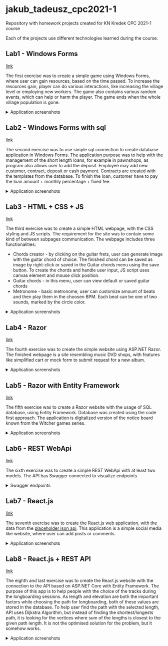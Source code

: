 # jakub_tadeusz_cpc2021-1
Repository with homework projects created for KN Kredek CPC 2021-1 course 

Each of the projects use different technologies learned during the course.

## Lab1 - Windows Forms 
[link](Lab1-forms)

The first exercise was to create a simple game using Windows Forms, where user can gain resources, based on the time passed. 
To increase the resources gain, player can do various interactions, like increasing the village level or employing new workers.
The game also contains various random events, which can help or harm the player.
The game ends when the whole village population is gone.

<details><summary>Application screenshots</summary>

![S1](/Lab1-forms/s1.JPG)
  
![S2](/Lab1-forms/s2.JPG)
  
![S3](/Lab1-forms/s3.JPG)
  
</details>

## Lab2 - Windows Forms with sql
[link](Lab2-forms-sql)

The second exercise was to use simple sql connection to create database application in Windows Forms.
The application purpose was to help with the management of the short length loans, for example in pawnshops, as program also allows user to add the deposit.
Employee may add new customer, contract, deposit or cash payment. Contracts are created with the templates from the database. To finish the loan, customer have to pay the loan amount + monthly percentage + fixed fee.


<details><summary>Application screenshots</summary>

![S1](/Lab2-forms-sql/S1.png)
  
![S2](/Lab2-forms-sql/S2.JPG)
  
![S3](/Lab2-forms-sql/S3.JPG)
  
![S4](/Lab2-forms-sql/S4.JPG)
  
![S5](/Lab2-forms-sql/S5.JPG)
  
</details>

## Lab3 - HTML + CSS + JS
[link](Lab3-html-js-css)

The third exercise was to create a simple HTML webpage, with the CSS styling and JS scripts. The requirement for the site was to contain some kind of between subpages communication.
The webpage includes three functionalities:
- Chords creator - by clicking on the guitar frets, user can generate image with the guitar chord of choice. The finished chord can be saved as image by right-click or saved in the Guitar chords menu using the save button. To create the chords and handle user input, JS script uses canvas element and mouse click position.
- Guitar chords - in this menu, user can view default or saved guitar chords
- Metronome - basic metronome, user can customize amount of beats and then play them in the choosen BPM. Each beat can be one of two sounds, marked by the circle color.

<details><summary>Application screenshots</summary>

![S1](/Lab3-html-js-css/S1.JPG)
  
![S2](/Lab3-html-js-css/S2.JPG)
  
![S3](/Lab3-html-js-css/S3.JPG)
  
![S4](/Lab3-html-js-css/S4.JPG)
  
</details>

## Lab4 - Razor
[link](Lab4-razor)

The fourth exercise was to create the simple website using ASP.NET Razor.
The finished webpage is a site resembling music DVD shops, with features like simplified cart or mock form to submit request for a new album.


<details><summary>Application screenshots</summary>

![S1](/Lab4-razor/screen1.JPG)
  
![S2](/Lab4-razor/screen2.JPG)
  
</details>

## Lab5 - Razor with Entity Framework
[link](Lab5-razor-sql)

The fifth exercise was to create a Razor website with the usage of SQL database, using Entity Framework. Database was created using the code first approach.
The application is digitalized version of the notice board known from the Witcher games series.

<details><summary>Application screenshots</summary>

![S1](/Lab5-razor-sql/screen_index.png)
  
![S2](/Lab5-razor-sql/screen_contracts.png)
  
</details>

## Lab6 - REST WebApi 
[link](Lab6-webapi)

The sixth exercise was to create a simple REST WebApi with at least two models. The API has Swagger connected to visualize endpoints

<details><summary>Swagger endpoints</summary>

![swagger](/Lab6-webapi/swagger.JPG)
  
</details>

## Lab7 - React.js
[link](Lab7-react)

The seventh exercise was to create the React.js web application, with the data from the [placeholder json api](https://jsonplaceholder.typicode.com).
This application is a simple social media like website, where user can add posts or comments.

<details><summary>Application screenshots</summary>

![S1](/Lab7-react/S1.JPG)
  
![S2](/Lab7-react/S2.JPG) 
  
</details>

## Lab8 - React.js + REST API
[link](Lab8-react-api)

The eighth and last exercise was to create the React.js website with the connection to the API based on ASP.NET Core with Entity Framework.
The purpose of this app is to help people with the choice of the tracks during the longboarding sessions. As length and elevation are both the important factors while choosing the path for longboarding, both of these values are stored in the database.
To help user find the path with the selected length, API uses Dijkstra Algorithm, but instead of finding the shortest/longests path, it is looking for the vertices where sum of the lengths is closest to the given path length. It is not the optimised solution for the problem, but it somehow works.

<details><summary>Application screenshots</summary>

![S1](/Lab8-react-api/S1.JPG)
  
![S2](/Lab8-react-api/S2.JPG) 
  
![S3](/Lab8-react-api/S3.JPG) 
  
</details>
